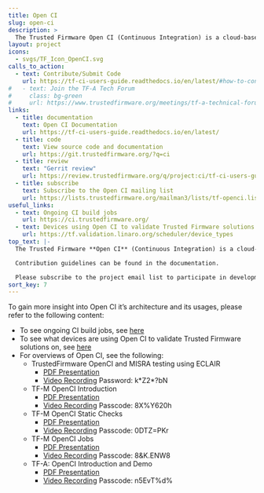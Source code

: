 ```yaml
---
title: Open CI
slug: open-ci
description: >
  The Trusted Firmware Open CI (Continuous Integration) is a cloud-based CI infrastructure that leverages multiple components including Gerrit, Jenkins and LAVA to create a comprehensive end-to-end integration and test infrastructure.
layout: project
icons:
  - svgs/TF_Icon_OpenCI.svg
calls_to_action:
  - text: Contribute/Submit Code
    url: https://tf-ci-users-guide.readthedocs.io/en/latest/#how-to-contribute-code
#   - text: Join the TF-A Tech Forum
#     class: bg-green
#     url: https://www.trustedfirmware.org/meetings/tf-a-technical-forum/
links:
  - title: documentation
    text: Open CI Documentation
    url: https://tf-ci-users-guide.readthedocs.io/en/latest/
  - title: code
    text: View source code and documentation
    url: https://git.trustedfirmware.org/?q=ci
  - title: review
    text: "Gerrit review"
    url: https://review.trustedfirmware.org/q/project:ci/tf-ci-users-guide
  - title: subscribe
    text: Subscribe to the Open CI mailing list
    url: https://lists.trustedfirmware.org/mailman3/lists/tf-openci.lists.trustedfirmware.org/
useful_links:
  - text: Ongoing CI build jobs
    url: https://ci.trustedfirmware.org/
  - text: Devices using Open CI to validate Trusted Firmware solutions
    url: https://tf.validation.linaro.org/scheduler/device_types
top_text: |-
  The Trusted Firmware **Open CI** (Continuous Integration) is a cloud-based CI infrastructure that leverages multiple components including Gerrit, Jenkins and [LAVA](https://lavasoftware.org/) to create a comprehensive end-to-end integration and test infrastructure.  It is currently leveraged by TF-M, TF-A, and Hafnium, with potentially other TrustedFirmware supported projects in the future. Open CI supports static analysis tools to increase code quality. It’s also the mechanism to approve merge requests (thru maintainer approvals) as well the ability to create source code release tags. Finally, with the back end of Open CI connected to a physical Open CI hardware lab that leverages LAVA, it validates that code changes made into the source tree actually run on [multiple hardware platforms that are currently available in the lab.](https://tf.validation.linaro.org/scheduler/device_types) Arm [Fixed Virtual Platform (FVP)](https://developer.arm.com/tools-and-software/simulation-models/fixed-virtual-platforms) software emulators are also made available and leveraged by the TrustedFirmware development community.

  Contribution guidelines can be found in the documentation.

  Please subscribe to the project email list to participate in development discussions.
sort_key: 7
---
```


To gain more insight into Open CI it’s architecture and its usages, please refer to the following content:

- To see ongoing CI build jobs, see [here](https://ci.trustedfirmware.org/)
- To see what devices are using Open CI to validate Trusted Firmware solutions on, see [here](https://tf.validation.linaro.org/scheduler/device_types)
- For overviews of Open CI, see the following:
  - TrustedFirmware OpenCI and MISRA testing using ECLAIR
    - [PDF Presentation](/docs/OpenCI-and-MISRA_ECLAIR.pdf)
    - [Video Recording](https://linaro-org.zoom.us/rec/share/_ejqS6jvDiDB-7orFIz8roG3UFcNQLUMRCLVRZhLoQi3lXgMvhQe4uGnNO0mvAhH.N5od8T_wshfg03nx) Password: k\*Z2\*?bN
  - TF-M OpenCI Introduction
    - [PDF Presentation](https://www.trustedfirmware.org/docs/TF-M_openCI_introduction-Nov_2020-tech_forum.pdf)
    - [Video Recording](https://linaro-org.zoom.us/rec/share/88bwx7gjtalte2qmfnGg8mOWQlGFWw0vIoQfbC1Og1_lKlBVnikzdkiq3VVE4Jk.Z_J-YzNQPWROIG58) Passcode: 8X%Y620h
  - TF-M OpenCI Static Checks
    - [PDF Presentation](https://www.trustedfirmware.org/docs/tech_forum_20210204_TF-M_openCI_static_check.pdf)
    - [Video Recording](https://linaro-org.zoom.us/rec/share/xuKc-tvKOt1k8pYMpit2SB9peJZuExB7ycs-T3fway205PDJqUAsT_Kk5p1cv4Z0.IIMkEaLAUVZH6NO5) Passcode: 0DTZ=PKr
  - TF-M OpenCI Jobs
    - [PDF Presentation](https://www.trustedfirmware.org/docs/TF-M_openCI_jobs_TechForum_2021_Jan.pdf)
    - [Video Recording](https://linaro-org.zoom.us/rec/share/Uy-UsHHtDQZ7sXTifS7aR5q-G1Z6Q9VgbEgpeb9NHzgxn_FnYSI8x4ng0sS6ELZi.SASDK_NJqug4R5rA) Passcode: 8&K.ENW8
  - TF-A: OpenCI Introduction and Demo
    - [PDF Presentation](https://www.trustedfirmware.org/docs/OpenCI_Intro.pdf)
    - [Video Recording](https://linaro-org.zoom.us/rec/share/LkBy57jLIexPFxLkKd9K8Fifc89xSvyBbISC1DFbYQ0Z7E-12biGahVhIkRl8eo8.EpY0XY1pLvfUdg3T) Passcode: n5EvT%d%
